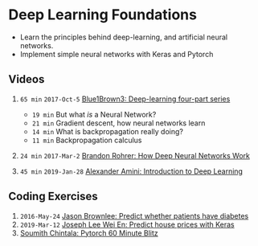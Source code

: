 # Deep Learning Foundations
- Learn the principles behind deep-learning, and artificial neural networks.
- Implement simple neural networks with Keras and Pytorch

## Videos

1. `65 min` `2017-Oct-5` [Blue1Brown3: Deep-learning four-part series][v1]
    - `19 min` But what *is* a Neural Network?
    - `21 min` Gradient descent, how neural networks learn
    - `14 min` What is backpropagation really doing?
    - `11 min` Backpropagation calculus

2. `24 min` `2017-Mar-2` [Brandon Rohrer: How Deep Neural Networks Work][v2]

3. `45 min` `2019-Jan-28` [Alexander Amini: Introduction to Deep Learning][v3]


## Coding Exercises

1. `2016-May-24` [Jason Brownlee: Predict whether patients have diabetes][c1]
2. `2019-Mar-12` [Joseph Lee Wei En: Predict house prices with Keras][c2]
3. [Soumith Chintala: Pytorch 60 Minute Blitz][c3]

[v1]: https://3blue1brown.com/neural-networks
[v2]: https://brohrer.github.io/how_neural_networks_work.html
[v3]: https://www.youtube.com/watch?v=5v1JnYv_yWs&index=1&list=PLtBw6njQRU-rwp5__7C0oIVt26ZgjG9NI

[c1]: https://machinelearningmastery.com/tutorial-first-neural-network-python-keras/
[c2]: https://hackernoon.com/build-your-first-neural-network-to-predict-house-prices-with-keras-3fb0839680f4
[c3]: https://pytorch.org/tutorials/beginner/deep_learning_60min_blitz.html

